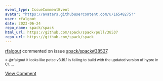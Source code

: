 ```yaml
---
event_type: IssueCommentEvent
avatar: "https://avatars.githubusercontent.com/u/16548275?"
user: rfalgout
date: 2023-06-24
repo_name: spack/spack
html_url: https://github.com/spack/spack/pull/38537
repo_url: https://github.com/spack/spack
---
```


<a href='https://github.com/rfalgout' target='_blank'>rfalgout</a> commented on issue <a href='https://github.com/spack/spack/pull/38537' target='_blank'>spack/spack#38537</a>.

<small>> @rfalgout it looks like petsc v3.19.1 is failing to build with the updated version of hypre in CI....</small>

<a href='https://github.com/spack/spack/pull/38537' target='_blank'>View Comment</a>